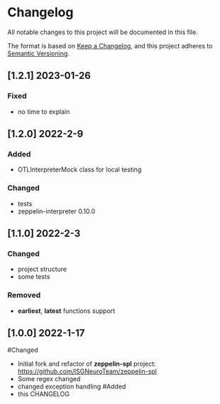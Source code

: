 # Changelog
All notable changes to this project will be documented in this file.

The format is based on [Keep a Changelog](https://keepachangelog.com/en/1.0.0/),
and this project adheres to [Semantic Versioning](https://semver.org/spec/v2.0.0.html).

## [1.2.1] 2023-01-26
### Fixed
- no time to explain

## [1.2.0] 2022-2-9
### Added
- OTLInterpreterMock class for local testing
### Changed
- tests
- zeppelin-interpreter 0.10.0

## [1.1.0] 2022-2-3
### Changed
- project structure
- some tests
### Removed
- **earliest**, **latest** functions support


## [1.0.0] 2022-1-17
#Changed
- Initial fork and refactor of **zeppelin-spl** project: https://github.com/ISGNeuroTeam/zeppelin-spl
- Some regex changed
- changed exception handling
#Added
- this CHANGELOG
